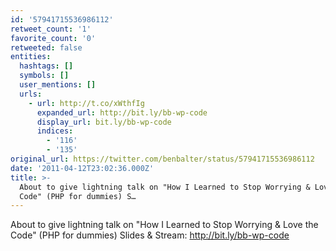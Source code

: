 ```yaml
---
id: '57941715536986112'
retweet_count: '1'
favorite_count: '0'
retweeted: false
entities:
  hashtags: []
  symbols: []
  user_mentions: []
  urls:
    - url: http://t.co/xWthfIg
      expanded_url: http://bit.ly/bb-wp-code
      display_url: bit.ly/bb-wp-code
      indices:
        - '116'
        - '135'
original_url: https://twitter.com/benbalter/status/57941715536986112
date: '2011-04-12T23:02:36.000Z'
title: >-
  About to give lightning talk on "How I Learned to Stop Worrying & Love the
  Code" (PHP for dummies) S…
---
```


About to give lightning talk on "How I Learned to Stop Worrying & Love the Code" (PHP for dummies) Slides & Stream: http://bit.ly/bb-wp-code